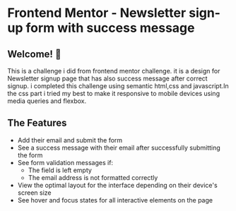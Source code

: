 # Frontend Mentor - Newsletter sign-up form with success message

## Welcome! 👋

This is a challenge i did from frontend mentor challenge. it is a design for Newsletter signup page that has also success message after correct signup. i completed this challenge using semantic html,css and javascript.In the css part i tried my best to make it responsive to mobile devices using media queries and flexbox.

## The Features

- Add their email and submit the form
- See a success message with their email after successfully submitting the form
- See form validation messages if:
  - The field is left empty
  - The email address is not formatted correctly
- View the optimal layout for the interface depending on their device's screen size
- See hover and focus states for all interactive elements on the page
